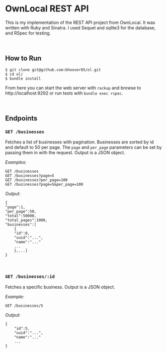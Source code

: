 # OwnLocal REST API

This is my implementation of the REST API project from OwnLocal. It was written with Ruby and Sinatra. I used Sequel and sqlite3 for the database, and RSpec for testing.

<br/>

## How to Run

    $ git clone git@github.com:bhoover85/ol.git
    $ cd ol/
    $ bundle install

From here you can start the web server with `rackup` and browse to http://localhost:9292 or run tests with `bundle exec rspec`.

<br/>

## Endpoints

### `GET /businesses`
Fetches a list of businesses with pagination. Businesses are sorted by id and default to 50 per page. The `page` and `per_page` parameters can be set by passing them in with the request. Output is a JSON object.

*Examples:*

    GET /businesses
    GET /businesses?page=5
    GET /businesses?per_page=100
    GET /businesses?page=5&per_page=100


*Output:*

    {
    "page":1,
    "per_page":50,
    "total":50000,
    "total_pages":1000,
    "businesses":[
        {
        "id":0,
        "uuid":"...",
        "name":"..."
        ...
        },...]
    }

<br/>

### `GET /businesses/:id`
Fetches a specific business. Output is a JSON object.

*Example:*

    GET /businesses/5

*Output:*

    {
        "id":5,
        "uuid":"...",
        "name":"..."
        ...
    }
